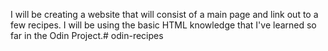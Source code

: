 I will be creating a website that will consist of a main page and link out to a few recipes. I will be using the basic HTML knowledge that I've learned so far in the Odin Project.# odin-recipes
